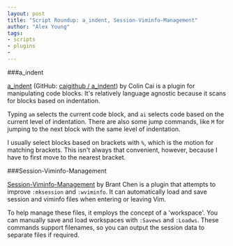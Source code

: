 ```yaml
---
layout: post
title: "Script Roundup: a_indent, Session-Viminfo-Management"
author: "Alex Young"
tags: 
- scripts
- plugins
- 
---
```


###a_indent

[a_indent](http://www.vim.org/scripts/script.php?script_id=5008) (GitHub: [caigithub / a_indent](https://github.com/caigithub/a_indent)) by Colin Cai is a plugin for manipulating code blocks.  It's relatively language agnostic because it scans for blocks based on indentation.

Typing `am` selects the current code block, and `ai` selects code based on the current level of indentation.  There are also some jump commands, like `M` for jumping to the next block with the same level of indentation.

I usually select blocks based on brackets with `%`, which is the motion for matching brackets.  This isn't always that convenient, however, because I have to first move to the nearest bracket.

###Session-Viminfo-Management

[Session-Viminfo-Management](http://www.vim.org/scripts/script.php?script_id=5005) by Brant Chen is a plugin that attempts to improve `:mksession` and `:wviminfo`.  It can automatically load and save session and viminfo files when entering or leaving Vim.

To help manage these files, it employs the concept of a 'workspace'.  You can manually save and load workspaces with `:Savews` and `:Loadws`.  These commands support filenames, so you can output the session data to separate files if required.
